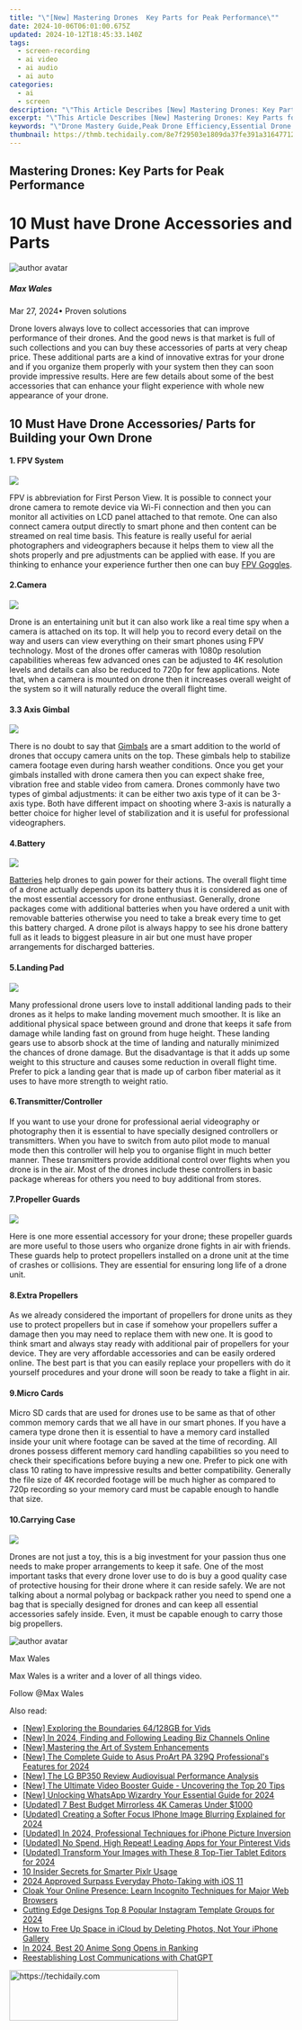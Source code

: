 ```yaml
---
title: "\"[New] Mastering Drones  Key Parts for Peak Performance\""
date: 2024-10-06T06:01:00.675Z
updated: 2024-10-12T18:45:33.140Z
tags: 
  - screen-recording
  - ai video
  - ai audio
  - ai auto
categories: 
  - ai
  - screen
description: "\"This Article Describes [New] Mastering Drones: Key Parts for Peak Performance\""
excerpt: "\"This Article Describes [New] Mastering Drones: Key Parts for Peak Performance\""
keywords: "\"Drone Mastery Guide,Peak Drone Efficiency,Essential Drone Components,Drone Optimal Performance,Drones High-Performance,Key Drone Parts Insight,Maximize Drone Capability\""
thumbnail: https://thmb.techidaily.com/8e7f29503e1809da37fe391a31647712629490bb93b62275ef9ee0f83d862d33.jpg
---
```


## Mastering Drones: Key Parts for Peak Performance

# 10 Must have Drone Accessories and Parts

![author avatar](https://images.wondershare.com/filmora/article-images/max-wales-author.jpg)

##### Max Wales

 Mar 27, 2024• Proven solutions

 Drone lovers always love to collect accessories that can improve performance of their drones. And the good news is that market is full of such collections and you can buy these accessories of parts at very cheap price. These additional parts are a kind of innovative extras for your drone and if you organize them properly with your system then they can soon provide impressive results. Here are few details about some of the best accessories that can enhance your flight experience with whole new appearance of your drone.

## 10 Must Have Drone Accessories/ Parts for Building your Own Drone

#### 1. FPV System

![](https://images.wondershare.com/filmora/article-images/fpv-system.jpg)

 FPV is abbreviation for First Person View. It is possible to connect your drone camera to remote device via Wi-Fi connection and then you can monitor all activities on LCD panel attached to that remote. One can also connect camera output directly to smart phone and then content can be streamed on real time basis. This feature is really useful for aerial photographers and videographers because it helps them to view all the shots properly and pre adjustments can be applied with ease. If you are thinking to enhance your experience further then one can buy [FPV Goggles](https://tools.techidaily.com/wondershare/filmora/download/).

#### 2.Camera

![](https://images.wondershare.com/filmora/article-images/cameras-for-uav.jpg)

 Drone is an entertaining unit but it can also work like a real time spy when a camera is attached on its top. It will help you to record every detail on the way and users can view everything on their smart phones using FPV technology. Most of the drones offer cameras with 1080p resolution capabilities whereas few advanced ones can be adjusted to 4K resolution levels and details can also be reduced to 720p for few applications. Note that, when a camera is mounted on drone then it increases overall weight of the system so it will naturally reduce the overall flight time.

#### 3.3 Axis Gimbal

![](https://images.wondershare.com/filmora/article-images/3-axis-gimbal.jpg)

 There is no doubt to say that [Gimbals](https://tools.techidaily.com/wondershare/filmora/download/) are a smart addition to the world of drones that occupy camera units on the top. These gimbals help to stabilize camera footage even during harsh weather conditions. Once you get your gimbals installed with drone camera then you can expect shake free, vibration free and stable video from camera. Drones commonly have two types of gimbal adjustments: it can be either two axis type of it can be 3-axis type. Both have different impact on shooting where 3-axis is naturally a better choice for higher level of stabilization and it is useful for professional videographers.

#### 4.Battery

![](https://images.wondershare.com/filmora/article-images/batteries-for-drone.jpg)

[Batteries](https://tools.techidaily.com/wondershare/filmora/download/) help drones to gain power for their actions. The overall flight time of a drone actually depends upon its battery thus it is considered as one of the most essential accessory for drone enthusiast. Generally, drone packages come with additional batteries when you have ordered a unit with removable batteries otherwise you need to take a break every time to get this battery charged. A drone pilot is always happy to see his drone battery full as it leads to biggest pleasure in air but one must have proper arrangements for discharged batteries.

#### 5.Landing Pad

![](https://images.wondershare.com/filmora/article-images/landing-pand-for-drones.jpg)

 Many professional drone users love to install additional landing pads to their drones as it helps to make landing movement much smoother. It is like an additional physical space between ground and drone that keeps it safe from damage while landing fast on ground from huge height. These landing gears use to absorb shock at the time of landing and naturally minimized the chances of drone damage. But the disadvantage is that it adds up some weight to this structure and causes some reduction in overall flight time. Prefer to pick a landing gear that is made up of carbon fiber material as it uses to have more strength to weight ratio.

#### 6.Transmitter/Controller

 If you want to use your drone for professional aerial videography or photography then it is essential to have specially designed controllers or transmitters. When you have to switch from auto pilot mode to manual mode then this controller will help you to organise flight in much better manner. These transmitters provide additional control over flights when you drone is in the air. Most of the drones include these controllers in basic package whereas for others you need to buy additional from stores.

#### 7.Propeller Guards

![](https://images.wondershare.com/filmora/article-images/propeller-guards.jpg)

 Here is one more essential accessory for your drone; these propeller guards are more useful to those users who organize drone fights in air with friends. These guards help to protect propellers installed on a drone unit at the time of crashes or collisions. They are essential for ensuring long life of a drone unit.

#### 8.Extra Propellers

 As we already considered the important of propellers for drone units as they use to protect propellers but in case if somehow your propellers suffer a damage then you may need to replace them with new one. It is good to think smart and always stay ready with additional pair of propellers for your device. They are very affordable accessories and can be easily ordered online. The best part is that you can easily replace your propellers with do it yourself procedures and your drone will soon be ready to take a flight in air.

#### 9.Micro Cards

 Micro SD cards that are used for drones use to be same as that of other common memory cards that we all have in our smart phones. If you have a camera type drone then it is essential to have a memory card installed inside your unit where footage can be saved at the time of recording. All drones possess different memory card handling capabilities so you need to check their specifications before buying a new one. Prefer to pick one with class 10 rating to have impressive results and better compatibility. Generally the file size of 4K recorded footage will be much higher as compared to 720p recording so your memory card must be capable enough to handle that size.

#### 10.Carrying Case

![](https://images.wondershare.com/filmora/article-images/carrying-case-for-drone.jpg)

 Drones are not just a toy, this is a big investment for your passion thus one needs to make proper arrangements to keep it safe. One of the most important tasks that every drone lover use to do is buy a good quality case of protective housing for their drone where it can reside safely. We are not talking about a normal polybag or backpack rather you need to spend one a bag that is specially designed for drones and can keep all essential accessories safely inside. Even, it must be capable enough to carry those big propellers.

![author avatar](https://images.wondershare.com/filmora/article-images/max-wales-author.jpg)

Max Wales

Max Wales is a writer and a lover of all things video.

Follow @Max Wales


<ins class="adsbygoogle"
     style="display:block"
     data-ad-format="autorelaxed"
     data-ad-client="ca-pub-7571918770474297"
     data-ad-slot="1223367746"></ins>



<ins class="adsbygoogle"
     style="display:block"
     data-ad-client="ca-pub-7571918770474297"
     data-ad-slot="8358498916"
     data-ad-format="auto"
     data-full-width-responsive="true"></ins>


<span class="atpl-alsoreadstyle">Also read:</span>
<div><ul>
<li><a href="https://fox-blue.techidaily.com/new-exploring-the-boundaries-64128gb-for-vids/"><u>[New] Exploring the Boundaries 64/128GB for Vids</u></a></li>
<li><a href="https://eaxpv-info.techidaily.com/new-in-2024-finding-and-following-leading-biz-channels-online/"><u>[New] In 2024, Finding and Following Leading Biz Channels Online</u></a></li>
<li><a href="https://fox-blue.techidaily.com/new-mastering-the-art-of-system-enhancements/"><u>[New] Mastering the Art of System Enhancements</u></a></li>
<li><a href="https://fox-blue.techidaily.com/new-the-complete-guide-to-asus-proart-pa-329q-professionals-features-for-2024/"><u>[New] The Complete Guide to Asus ProArt PA 329Q Professional's Features for 2024</u></a></li>
<li><a href="https://some-skills.techidaily.com/new-the-lg-bp350-review-audiovisual-performance-analysis/"><u>[New] The LG BP350 Review Audiovisual Performance Analysis</u></a></li>
<li><a href="https://youtube-data.techidaily.com/he-ultimate-video-booster-guide-uncovering-the-top-20-tips/"><u>[New] The Ultimate Video Booster Guide - Uncovering the Top 20 Tips</u></a></li>
<li><a href="https://fox-blue.techidaily.com/new-unlocking-whatsapp-wizardry-your-essential-guide-for-2024/"><u>[New] Unlocking WhatsApp Wizardry Your Essential Guide for 2024</u></a></li>
<li><a href="https://fox-blue.techidaily.com/updated-7-best-budget-mirrorless-4k-cameras-under-1000/"><u>[Updated] 7 Best Budget Mirrorless 4K Cameras Under $1000</u></a></li>
<li><a href="https://fox-blue.techidaily.com/updated-creating-a-softer-focus-iphone-image-blurring-explained-for-2024/"><u>[Updated] Creating a Softer Focus IPhone Image Blurring Explained for 2024</u></a></li>
<li><a href="https://fox-blue.techidaily.com/updated-in-2024-professional-techniques-for-iphone-picture-inversion/"><u>[Updated] In 2024, Professional Techniques for iPhone Picture Inversion</u></a></li>
<li><a href="https://fox-blue.techidaily.com/updated-no-spend-high-repeat-leading-apps-for-your-pinterest-vids/"><u>[Updated] No Spend, High Repeat! Leading Apps for Your Pinterest Vids</u></a></li>
<li><a href="https://fox-blue.techidaily.com/updated-transform-your-images-with-these-8-top-tier-tablet-editors-for-2024/"><u>[Updated] Transform Your Images with These 8 Top-Tier Tablet Editors for 2024</u></a></li>
<li><a href="https://fox-glue.techidaily.com/10-insider-secrets-for-smarter-pixlr-usage/"><u>10 Insider Secrets for Smarter Pixlr Usage</u></a></li>
<li><a href="https://some-skills.techidaily.com/2024-approved-surpass-everyday-photo-taking-with-ios-11/"><u>2024 Approved Surpass Everyday Photo-Taking with iOS 11</u></a></li>
<li><a href="https://tech-recovery.techidaily.com/cloak-your-online-presence-learn-incognito-techniques-for-major-web-browsers/"><u>Cloak Your Online Presence: Learn Incognito Techniques for Major Web Browsers</u></a></li>
<li><a href="https://instagram-videos.techidaily.com/cutting-edge-designs-top-8-popular-instagram-template-groups-for-2024/"><u>Cutting Edge Designs Top 8 Popular Instagram Template Groups for 2024</u></a></li>
<li><a href="https://technical-tips.techidaily.com/how-to-free-up-space-in-icloud-by-deleting-photos-not-your-iphone-gallery/"><u>How to Free Up Space in iCloud by Deleting Photos, Not Your iPhone Gallery</u></a></li>
<li><a href="https://extra-information.techidaily.com/in-2024-best-20-anime-song-opens-in-ranking/"><u>In 2024, Best 20 Anime Song Opens in Ranking</u></a></li>
<li><a href="https://tech-savvy.techidaily.com/reestablishing-lost-communications-with-chatgpt/"><u>Reestablishing Lost Communications with ChatGPT</u></a></li>
</ul></div>

<!-- affiliate ads begin -->
<a href="https://aligracehair.sjv.io/c/5597632/1886069/19272" target="_top" id="1886069">
  <img src="//a.impactradius-go.com/display-ad/19272-1886069" border="0" alt="https://techidaily.com" width="300" height="90"/>
</a>
<img height="0" width="0" src="https://aligracehair.sjv.io/i/5597632/1886069/19272" style="position:absolute;visibility:hidden;" border="0" />
<!-- affiliate ads end -->

